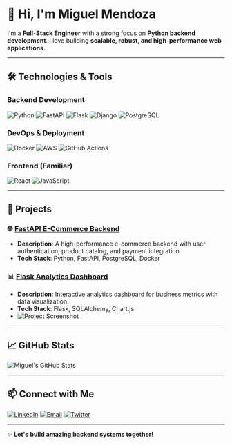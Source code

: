 # 👋 Hi, I'm Miguel Mendoza

I'm a **Full-Stack Engineer** with a strong focus on **Python backend development**. I love building **scalable, robust, and high-performance web applications**.

---

## 🛠️ Technologies & Tools

### Backend Development
![Python](https://img.shields.io/badge/Python-3670A0?style=for-the-badge&logo=python&logoColor=ffdd54)
![FastAPI](https://img.shields.io/badge/FastAPI-009688?style=for-the-badge&logo=fastapi)
![Flask](https://img.shields.io/badge/Flask-000000?style=for-the-badge&logo=flask)
![Django](https://img.shields.io/badge/Django-092E20?style=for-the-badge&logo=django)
![PostgreSQL](https://img.shields.io/badge/PostgreSQL-4169E1?style=for-the-badge&logo=postgresql)

### DevOps & Deployment
![Docker](https://img.shields.io/badge/Docker-2496ED?style=for-the-badge&logo=docker)
![AWS](https://img.shields.io/badge/AWS-232F3E?style=for-the-badge&logo=amazon-aws)
![GitHub Actions](https://img.shields.io/badge/GitHub_Actions-2088FF?style=for-the-badge&logo=github-actions)

### Frontend (Familiar)
![React](https://img.shields.io/badge/React-61DAFB?style=for-the-badge&logo=react)
![JavaScript](https://img.shields.io/badge/JavaScript-F7DF1E?style=for-the-badge&logo=javascript)

---

## 🚀 Projects

### 🌐 [FastAPI E-Commerce Backend](https://github.com/vertexlabs-mm/fastapi-ecommerce)
- **Description**: A high-performance e-commerce backend with user authentication, product catalog, and payment integration.
- **Tech Stack**: Python, FastAPI, PostgreSQL, Docker

### 📊 [Flask Analytics Dashboard](https://github.com/vertexlabs-mm/flask-dashboard)
- **Description**: Interactive analytics dashboard for business metrics with data visualization.
- **Tech Stack**: Flask, SQLAlchemy, Chart.js
- ![Project Screenshot](https://via.placeholder.com/600x300.png?text=Flask+Dashboard)

---

## 📈 GitHub Stats
![Miguel's GitHub Stats](https://github-readme-stats.vercel.app/api?username=vertexlabs-mm&show_icons=true&theme=radical)

---

## 📫 Connect with Me
[![LinkedIn](https://img.shields.io/badge/LinkedIn-0077B5?style=for-the-badge&logo=linkedin&logoColor=white)](https://linkedin.com/)
[![Email](https://img.shields.io/badge/Email-D14836?style=for-the-badge&logo=gmail&logoColor=white)](mailto:your.email@example.com)
[![Twitter](https://img.shields.io/badge/Twitter-1DA1F2?style=for-the-badge&logo=twitter&logoColor=white)](https://twitter.com/)

---

✨ **Let's build amazing backend systems together!**
